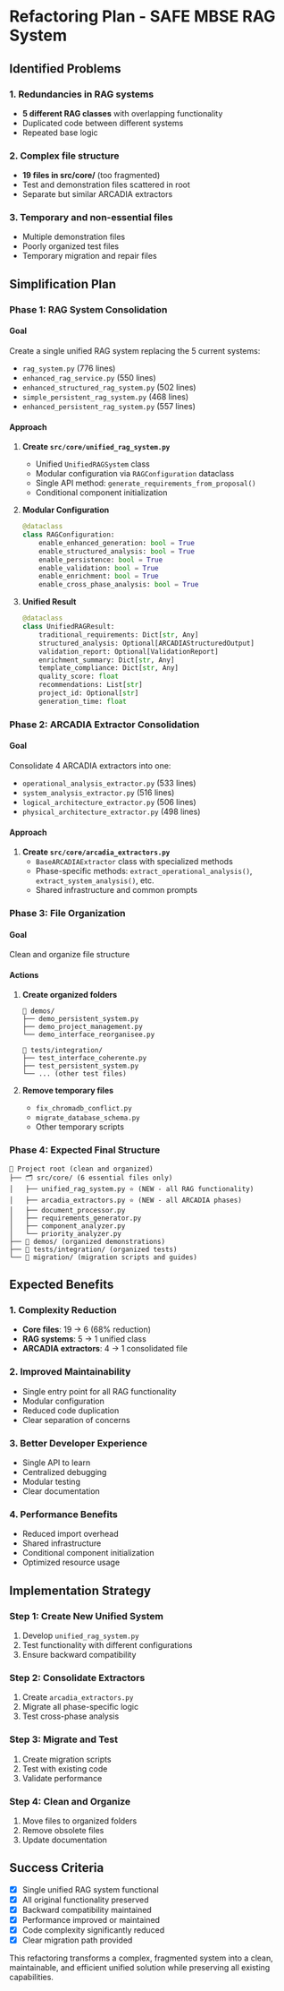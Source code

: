 # Refactoring Plan - SAFE MBSE RAG System

## Identified Problems

### 1. Redundancies in RAG systems
- **5 different RAG classes** with overlapping functionality
- Duplicated code between different systems
- Repeated base logic

### 2. Complex file structure
- **19 files in src/core/** (too fragmented)
- Test and demonstration files scattered in root
- Separate but similar ARCADIA extractors

### 3. Temporary and non-essential files
- Multiple demonstration files
- Poorly organized test files
- Temporary migration and repair files

## Simplification Plan

### Phase 1: RAG System Consolidation

#### Goal
Create a single unified RAG system replacing the 5 current systems:
- `rag_system.py` (776 lines)
- `enhanced_rag_service.py` (550 lines)
- `enhanced_structured_rag_system.py` (502 lines)
- `simple_persistent_rag_system.py` (468 lines)
- `enhanced_persistent_rag_system.py` (557 lines)

#### Approach
1. **Create `src/core/unified_rag_system.py`**
   - Unified `UnifiedRAGSystem` class
   - Modular configuration via `RAGConfiguration` dataclass
   - Single API method: `generate_requirements_from_proposal()`
   - Conditional component initialization

2. **Modular Configuration**
   ```python
   @dataclass
   class RAGConfiguration:
       enable_enhanced_generation: bool = True
       enable_structured_analysis: bool = True
       enable_persistence: bool = True
       enable_validation: bool = True
       enable_enrichment: bool = True
       enable_cross_phase_analysis: bool = True
   ```

3. **Unified Result**
   ```python
   @dataclass
   class UnifiedRAGResult:
       traditional_requirements: Dict[str, Any]
       structured_analysis: Optional[ARCADIAStructuredOutput]
       validation_report: Optional[ValidationReport]
       enrichment_summary: Dict[str, Any]
       template_compliance: Dict[str, Any]
       quality_score: float
       recommendations: List[str]
       project_id: Optional[str]
       generation_time: float
   ```

### Phase 2: ARCADIA Extractor Consolidation

#### Goal
Consolidate 4 ARCADIA extractors into one:
- `operational_analysis_extractor.py` (533 lines)
- `system_analysis_extractor.py` (516 lines)
- `logical_architecture_extractor.py` (506 lines)
- `physical_architecture_extractor.py` (498 lines)

#### Approach
1. **Create `src/core/arcadia_extractors.py`**
   - `BaseARCADIAExtractor` class with specialized methods
   - Phase-specific methods: `extract_operational_analysis()`, `extract_system_analysis()`, etc.
   - Shared infrastructure and common prompts

### Phase 3: File Organization

#### Goal
Clean and organize file structure

#### Actions
1. **Create organized folders**
   ```
   📁 demos/
   ├── demo_persistent_system.py
   ├── demo_project_management.py
   └── demo_interface_reorganisee.py
   
   📁 tests/integration/
   ├── test_interface_coherente.py
   ├── test_persistent_system.py
   └── ... (other test files)
   ```

2. **Remove temporary files**
   - `fix_chromadb_conflict.py`
   - `migrate_database_schema.py`
   - Other temporary scripts

### Phase 4: Expected Final Structure

```
📂 Project root (clean and organized)
├── 🗂️ src/core/ (6 essential files only)
│   ├── unified_rag_system.py ⭐ (NEW - all RAG functionality)
│   ├── arcadia_extractors.py ⭐ (NEW - all ARCADIA phases)
│   ├── document_processor.py
│   ├── requirements_generator.py
│   ├── component_analyzer.py
│   └── priority_analyzer.py
├── 📁 demos/ (organized demonstrations)
├── 📁 tests/integration/ (organized tests)
└── 📁 migration/ (migration scripts and guides)
```

## Expected Benefits

### 1. Complexity Reduction
- **Core files**: 19 → 6 (68% reduction)
- **RAG systems**: 5 → 1 unified class
- **ARCADIA extractors**: 4 → 1 consolidated file

### 2. Improved Maintainability
- Single entry point for all RAG functionality
- Modular configuration
- Reduced code duplication
- Clear separation of concerns

### 3. Better Developer Experience
- Single API to learn
- Centralized debugging
- Modular testing
- Clear documentation

### 4. Performance Benefits
- Reduced import overhead
- Shared infrastructure
- Conditional component initialization
- Optimized resource usage

## Implementation Strategy

### Step 1: Create New Unified System
1. Develop `unified_rag_system.py`
2. Test functionality with different configurations
3. Ensure backward compatibility

### Step 2: Consolidate Extractors
1. Create `arcadia_extractors.py`
2. Migrate all phase-specific logic
3. Test cross-phase analysis

### Step 3: Migrate and Test
1. Create migration scripts
2. Test with existing code
3. Validate performance

### Step 4: Clean and Organize
1. Move files to organized folders
2. Remove obsolete files
3. Update documentation

## Success Criteria

- [x] Single unified RAG system functional
- [x] All original functionality preserved
- [x] Backward compatibility maintained
- [x] Performance improved or maintained
- [x] Code complexity significantly reduced
- [x] Clear migration path provided

This refactoring transforms a complex, fragmented system into a clean, maintainable, and efficient unified solution while preserving all existing capabilities. 
